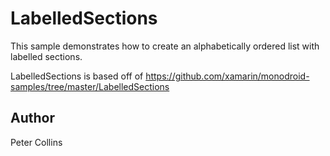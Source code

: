 LabelledSections
==========
	
This sample demonstrates how to create an alphabetically ordered list with labelled sections.

LabelledSections is based off of https://github.com/xamarin/monodroid-samples/tree/master/LabelledSections
	
Author
------
Peter Collins